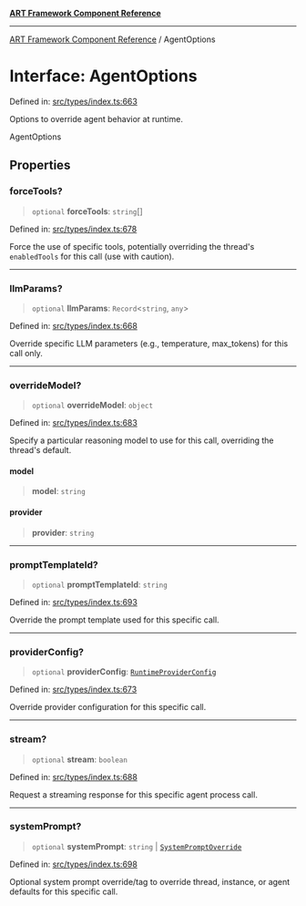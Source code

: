 [**ART Framework Component Reference**](../README.md)

***

[ART Framework Component Reference](../README.md) / AgentOptions

# Interface: AgentOptions

Defined in: [src/types/index.ts:663](https://github.com/hashangit/ART/blob/fe46dfaaacd3f198d9540925c3184fcab0f9c813/src/types/index.ts#L663)

Options to override agent behavior at runtime.

 AgentOptions

## Properties

### forceTools?

> `optional` **forceTools**: `string`[]

Defined in: [src/types/index.ts:678](https://github.com/hashangit/ART/blob/fe46dfaaacd3f198d9540925c3184fcab0f9c813/src/types/index.ts#L678)

Force the use of specific tools, potentially overriding the thread's `enabledTools` for this call (use with caution).

***

### llmParams?

> `optional` **llmParams**: `Record`\<`string`, `any`\>

Defined in: [src/types/index.ts:668](https://github.com/hashangit/ART/blob/fe46dfaaacd3f198d9540925c3184fcab0f9c813/src/types/index.ts#L668)

Override specific LLM parameters (e.g., temperature, max_tokens) for this call only.

***

### overrideModel?

> `optional` **overrideModel**: `object`

Defined in: [src/types/index.ts:683](https://github.com/hashangit/ART/blob/fe46dfaaacd3f198d9540925c3184fcab0f9c813/src/types/index.ts#L683)

Specify a particular reasoning model to use for this call, overriding the thread's default.

#### model

> **model**: `string`

#### provider

> **provider**: `string`

***

### promptTemplateId?

> `optional` **promptTemplateId**: `string`

Defined in: [src/types/index.ts:693](https://github.com/hashangit/ART/blob/fe46dfaaacd3f198d9540925c3184fcab0f9c813/src/types/index.ts#L693)

Override the prompt template used for this specific call.

***

### providerConfig?

> `optional` **providerConfig**: [`RuntimeProviderConfig`](RuntimeProviderConfig.md)

Defined in: [src/types/index.ts:673](https://github.com/hashangit/ART/blob/fe46dfaaacd3f198d9540925c3184fcab0f9c813/src/types/index.ts#L673)

Override provider configuration for this specific call.

***

### stream?

> `optional` **stream**: `boolean`

Defined in: [src/types/index.ts:688](https://github.com/hashangit/ART/blob/fe46dfaaacd3f198d9540925c3184fcab0f9c813/src/types/index.ts#L688)

Request a streaming response for this specific agent process call.

***

### systemPrompt?

> `optional` **systemPrompt**: `string` \| [`SystemPromptOverride`](SystemPromptOverride.md)

Defined in: [src/types/index.ts:698](https://github.com/hashangit/ART/blob/fe46dfaaacd3f198d9540925c3184fcab0f9c813/src/types/index.ts#L698)

Optional system prompt override/tag to override thread, instance, or agent defaults for this specific call.
